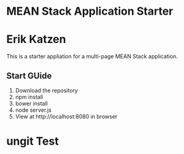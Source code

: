 # MEAN Stack Application Starter
# Erik Katzen

This is a starter appliation for a multi-page MEAN Stack application.

## Start GUide

1. Download the repository
2. npm install
3. bower install
4. node server.js
5. View at http://localhost:8080 in browser

# ungit Test